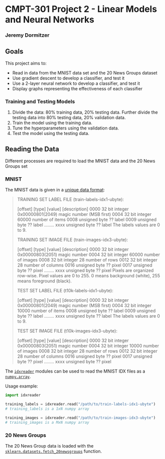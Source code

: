 # CMPT-301 Project 2 - Linear Models and Neural Networks
### Jeremy Dormitzer

## Goals
This project aims to:
- Read in data from the MNIST data set and the 20 News Groups dataset
- Use gradient descent to develop a classifier, and test it
- Use a 2-layer neural network to develop a classifier, and test it
- Display graphs representing the effectiveness of each classifier

### Training and Testing Models
1) Divide the data: 80% training data, 20% testing data. Further divide the testing data into 80% testing data, 20% validation data.
2) Train the model using the training data.
3) Tune the hyperparameters using the validation data.
4) Test the model using the testing data.

## Reading the Data
Different processes are required to load the MNIST data and the 20 News Groups set

### MNIST
The MNIST data is given in a [unique data format](http://yann.lecun.com/exdb/mnist/):

> TRAINING SET LABEL FILE (train-labels-idx1-ubyte):
> 
>    [offset] [type]          [value]          [description] 
>    0000     32 bit integer  0x00000801(2049) magic number (MSB first) 
>    0004     32 bit integer  60000            number of items 
>    0008     unsigned byte   ??               label 
>    0009     unsigned byte   ??               label 
>    ........ 
>    xxxx     unsigned byte   ??               label
> The labels values are 0 to 9.
> 
> TRAINING SET IMAGE FILE (train-images-idx3-ubyte):
> 
>    [offset] [type]          [value]          [description] 
>    0000     32 bit integer  0x00000803(2051) magic number 
>    0004     32 bit integer  60000            number of images 
>    0008     32 bit integer  28               number of rows 
>    0012     32 bit integer  28               number of columns 
>    0016     unsigned byte   ??               pixel 
>    0017     unsigned byte   ??               pixel 
>    ........ 
>    xxxx     unsigned byte   ??               pixel
>    Pixels are organized row-wise. Pixel values are 0 to 255. 0 means background (white), 255 means foreground (black).
> 
> TEST SET LABEL FILE (t10k-labels-idx1-ubyte):
> 
>    [offset] [type]          [value]          [description] 
>    0000     32 bit integer  0x00000801(2049) magic number (MSB first) 
>    0004     32 bit integer  10000            number of items 
>    0008     unsigned byte   ??               label 
>    0009     unsigned byte   ??               label 
>    ........ 
>    xxxx     unsigned byte   ??               label
> The labels values are 0 to 9.
> 
> TEST SET IMAGE FILE (t10k-images-idx3-ubyte):
> 
>    [offset] [type]          [value]          [description] 
>    0000     32 bit integer  0x00000803(2051) magic number 
>    0004     32 bit integer  10000            number of images 
>    0008     32 bit integer  28               number of rows 
>    0012     32 bit integer  28               number of columns 
>    0016     unsigned byte   ??               pixel 
>    0017     unsigned byte   ??               pixel 
>    ........ 
>    xxxx     unsigned byte   ??               pixel

The [`idxreader`](/code/idxreader.py) modules can be used to read the MNIST IDX files as a [`numpy.array`](https://docs.scipy.org/doc/numpy/reference/generated/numpy.array.html).

Usage example:

```python
import idxreader

training_labels = idxreader.read("/path/to/train-labels-idx1-ubyte")
# training_labels is a 1xN numpy array

training_images = idxreader.read("/path/to/train-images-idx3-ubyte")
# training_images is a MxN numpy array
```

### 20 News Groups
The 20 News Group data is loaded with the [`sklearn.datasets.fetch_20newsgroups`](http://scikit-learn.org/stable/modules/generated/sklearn.datasets.fetch_20newsgroups.html#sklearn.datasets.fetch_20newsgroups) function.
